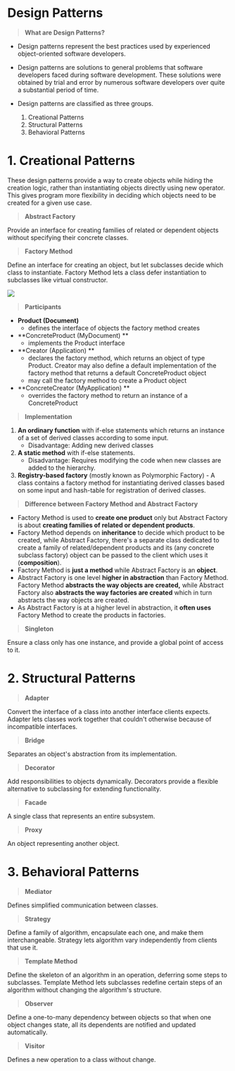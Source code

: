 # Design Patterns

> **What are Design Patterns?**

* Design patterns represent the best practices used by experienced object-oriented software developers. 

* Design patterns are solutions to general problems that software developers faced during software development. These solutions were obtained by trial and error by numerous software developers over quite a substantial period of time.

* Design patterns are classified as three groups.
  1. Creational Patterns
  2. Structural Patterns
  3. Behavioral Patterns

# 1. Creational Patterns

These design patterns provide a way to create objects while hiding the creation logic, rather than instantiating objects directly using new operator. This gives program more flexibility in deciding which objects need to be created for a given use case.

> **Abstract Factory**

Provide an interface for creating families of related or dependent objects without specifying their concrete classes.

> **Factory Method**

Define an interface for creating an object, but let subclasses decide which class to instantiate. Factory Method lets a class defer instantiation to subclasses like virtual constructor.

![](C:\Users\tr1a5117\Desktop\factory.gif)

> **Participants**

* **Product (Document)**
  * defines the interface of objects the factory method creates
* **ConcreteProduct (MyDocument) **
  * implements the Product interface
* **Creator (Application) **
  * declares the factory method, which returns an object of type Product. Creator may also define a default implementation of the factory method that returns a default ConcreteProduct object
  * may call the factory method to create a Product object
* **ConcreteCreator (MyApplication) **
  * overrides the factory method to return an instance of a ConcreteProduct

> **Implementation**

1. **An ordinary function** with if-else statements which returns an instance of a set of derived classes according to some input.
   * Disadvantage: Adding new derived classes
2. **A static method** with if-else statements. 
   * Disadvantage: Requires modifying the code when new classes are added to the hierarchy.
3. **Registry-based factory** (mostly known as Polymorphic Factory) - A class contains a factory method for instantiating derived classes based on some input and hash-table for registration of derived classes.

> **Difference between Factory Method and Abstract Factory**

* Factory Method is used to **create one product** only but Abstract Factory is about **creating families of related or dependent products**.
* Factory Method depends on **inheritance** to decide which product to be created, while Abstract Factory, there's a separate class dedicated to create a family of related/dependent products and its (any concrete subclass factory) object can be passed to the client which uses it (**composition**).
* Factory Method is **just a method** while Abstract Factory is an **object**.
* Abstract Factory is one level **higher in abstraction** than Factory Method. Factory Method **abstracts the way objects are created,** while Abstract Factory also **abstracts the way factories are created** which in turn abstracts the way objects are created.
* As Abstract Factory is at a higher level in abstraction, it **often uses** Factory Method to create the products in factories.

> **Singleton**

Ensure a class only has one instance, and provide a global point of access to it.

# 2. Structural Patterns

> **Adapter**

Convert the interface of a class into another interface clients expects. Adapter lets classes work together that couldn't otherwise because of incompatible interfaces.

> **Bridge**

Separates an object's abstraction from its implementation.

> **Decorator**

Add responsibilities to objects dynamically. Decorators provide a flexible alternative to subclassing for extending functionality.

> **Facade**

A single class that represents an entire subsystem.

> **Proxy**

An object representing another object.

# 3. Behavioral Patterns

> **Mediator**

Defines simplified communication between classes.

> **Strategy**

Define a family of algorithm, encapsulate each one, and make them interchangeable. Strategy lets algorithm vary independently from clients that use it.

> **Template Method**

Define the skeleton of an algorithm in an operation, deferring some steps to subclasses. Template Method lets subclasses redefine certain steps of an algorithm without changing the algorithm's structure.

> **Observer**

Define a one-to-many dependency between objects so that when one object changes state, all its dependents are notified and updated automatically.

> **Visitor**

Defines a new operation to a class without change.